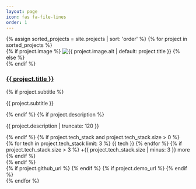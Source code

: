 ```yaml
---
layout: page
icon: fas fa-file-lines
order: 1
---
```


<div class="projects-grid">
  {% assign sorted_projects = site.projects | sort: 'order' %}
  {% for project in sorted_projects %}
    <div class="project-card">
      <div class="project-image">
        {% if project.image %}
          <img src="{{ project.image.path | default: project.image }}" alt="{{ project.image.alt | default: project.title }}">
        {% else %}
          <div class="project-placeholder">
            <i class="fas fa-project-diagram"></i>
          </div>
        {% endif %}
      </div>
      <div class="project-content">
        <h3 class="project-title">
          <a href="{{ project.url | relative_url }}">{{ project.title }}</a>
        </h3>
        {% if project.subtitle %}
          <p class="project-subtitle">{{ project.subtitle }}</p>
        {% endif %}
        {% if project.description %}
          <p class="project-description">{{ project.description | truncate: 120 }}</p>
        {% endif %}
        {% if project.tech_stack and project.tech_stack.size > 0 %}
          <div class="project-tech">
            {% for tech in project.tech_stack limit: 3 %}
              <span class="tech-badge">{{ tech }}</span>
            {% endfor %}
            {% if project.tech_stack.size > 3 %}
              <span class="tech-badge-more">+{{ project.tech_stack.size | minus: 3 }} more</span>
            {% endif %}
          </div>
        {% endif %}
        <div class="project-links">
          {% if project.github_url %}
            <a href="{{ project.github_url }}" class="project-link github" target="_blank" title="View Code">
              <i class="fab fa-github"></i>
            </a>
          {% endif %}
          {% if project.demo_url %}
            <a href="{{ project.demo_url }}" class="project-link demo" target="_blank" title="Live Demo">
              <i class="fas fa-external-link-alt"></i>
            </a>
          {% endif %}
          <a href="{{ project.url | relative_url }}" class="project-link details" title="View Details">
            <i class="fas fa-arrow-right"></i>
          </a>
        </div>
      </div>
    </div>
  {% endfor %}
</div>
